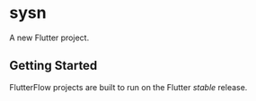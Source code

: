 # sysn

A new Flutter project.

## Getting Started

FlutterFlow projects are built to run on the Flutter _stable_ release.
